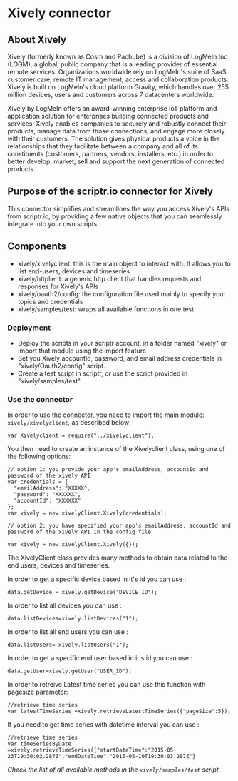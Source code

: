 # Xively connector

## About Xively

Xively (formerly known as Cosm and Pachube) is a division of LogMeIn Inc (LOGM), a global, public company that is a leading provider of essential remote services. Organizations worldwide rely on LogMeIn's suite of SaaS customer care, remote IT management, access and collaboration products. Xively is built on LogMeIn's cloud platform Gravity, which handles over 255 million devices, users and customers across 7 datacenters worldwide.

Xively by LogMeIn offers an award-winning enterprise IoT platform and application solution for enterprises building connected products and services. Xively enables companies to securely and robustly connect their products, manage data from those connections, and engage more closely with their customers. The solution gives physical products a voice in the relationships that they facilitate between a company and all of its constituents (customers, partners, vendors, installers, etc.) in order to better develop, market, sell and support the next generation of connected products.

## Purpose of the scriptr.io connector for Xively

This connector simplifies and streamlines the way you access Xively's APIs from scriptr.io, by providing a few native objects that you can seamlessly integrate into your own scripts.

## Components

*   xively/xivelyclient: this is the main object to interact with. It allows you to list end-users, devices and timeseries
*   xively/httplient: a generic http client that handles requests and responses for Xively's APIs
*   xively/oauth2/config: the configuration file used mainly to specify your topics and credentials
*   xively/samples/test: wraps all available functions in one test

### Deployment

- Deploy the scripts in your scriptr account, in a folder named "xively" or import that module using the import feature
- Set you Xively accountId, password, and email address credentials in "xively/Oauth2/config" script.
- Create a test script in scriptr, or use the script provided in "xively/samples/test".

### Use the connector

In order to use the connector, you need to import the main module: ```xively/xivelyclient```, as described below:
```
var Xivelyclient = require("../xivelyclient");
```
You then need to create an instance of the Xivelyclient class, using one of the following options:
```
// option 1: you provide your app's emailAddress, accountId and password of the xively API
var credentials = {
  "emailAddress": "XXXXX",  
  "password": "XXXXXX",  
  "accountId": "XXXXXX"
};
var xively = new xivelyClient.Xively(credentials);

// option 2: you have specified your app's emailAddress, accountId and password of the xively API in the config file
 
var xively = new xivelyClient.Xively({});
``` 

The XivelyClient class provides many methods to obtain data related to the end users, devices and timeseries.

In order to get a specific device based in it's id you can use :
```
data.getDevice = xively.getDevice("DEVICE_ID");
```
In order to list all devices you can use :
```
data.listDevices=xively.listDevices("1");
```
In order to list all end users you can use :
```
data.listUsers= xively.listUsers("1");
```
In order to get a specific end user based in it's id you can use :
```
data.getUser=xively.getUser("USER_ID");
```
In order to retreive Latest time series you can use this function with pagesize parameter:
``` 
//retrieve time series
var latestTimeSeries =xively.retrieveLatestTimeSeries({"pageSize":5});
```
If you need to get time series with datetime interval you can use :
```
//retrieve time series
var timeSeriesByDate =xively.retrieveTimeSeries({"startDateTime":"2015-05-23T19:30:03.287Z","endDateTime":"2016-05-10T19:30:03.287Z"}
``` 

*Check the list of all available methods in the ```xively/samples/test``` script.*
